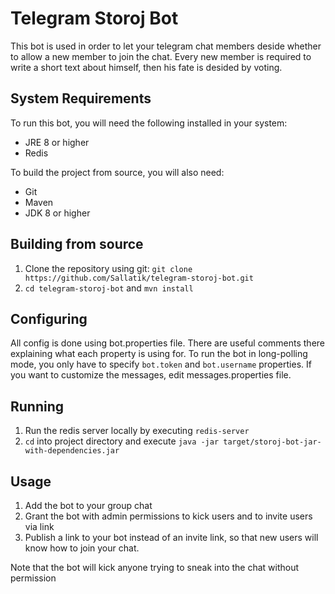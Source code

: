 # Telegram Storoj Bot

This bot is used in order to let your telegram chat members deside whether to allow a new member to join the chat.
Every new member is required to write a short text about himself, then his fate is desided by voting.

## System Requirements

To run this bot, you will need the following installed in your system:

* JRE 8 or higher
* Redis

To build the project from source, you will also need:

* Git
* Maven
* JDK 8 or higher
 		
## Building from source

1. Clone the repository using git: `git clone https://github.com/Sallatik/telegram-storoj-bot.git`
2. `cd telegram-storoj-bot` and `mvn install`

## Configuring

All config is done using bot.properties file. There are useful comments there explaining what each property is using for.
To run the bot in long-polling mode, you only have to specify `bot.token` and `bot.username` properties.
If you want to customize the messages, edit messages.properties file.

## Running

1. Run the redis server locally by executing `redis-server`
2. `cd` into project directory and execute `java -jar target/storoj-bot-jar-with-dependencies.jar`

## Usage

1. Add the bot to your group chat
2. Grant the bot with admin permissions to kick users and to invite users via link
3. Publish a link to your bot instead of an invite link, so that new users will know how to join your chat.

Note that the bot will kick anyone trying to sneak into the chat without permission

